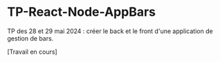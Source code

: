 # TP-React-Node-AppBars
TP des 28 et 29 mai 2024 : créer le back et le front d'une application de gestion de bars.

[Travail en cours]

